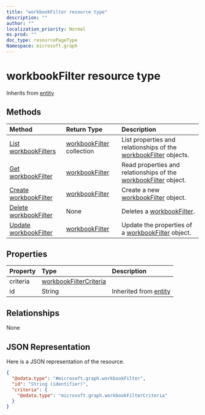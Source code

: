 ```yaml
---
title: "workbookFilter resource type"
description: ""
author: ""
localization_priority: Normal
ms.prod: ""
doc_type: resourcePageType
Namespace: microsoft.graph
---
```



# workbookFilter resource type




Inherits from [entity](../resources/entity.md)

## Methods
|Method|Return Type|Description|
|:---|:---|:---|
|[List workbookFilters](../api/workbookfilter-list.md)|[workbookFilter](../resources/workbookFilter.md) collection|List properties and relationships of the [workbookFilter](../resources/workbookfilter.md) objects.|
|[Get workbookFilter](../api/workbookfilter-get.md)|[workbookFilter](../resources/workbookFilter.md)|Read properties and relationships of the [workbookFilter](../resources/workbookfilter.md) object.|
|[Create workbookFilter](../api/workbookfilter-create.md)|[workbookFilter](../resources/workbookFilter.md)|Create a new [workbookFilter](../resources/workbookfilter.md) object.|
|[Delete workbookFilter](../api/workbookfilter-delete.md)|None|Deletes a [workbookFilter](../resources/workbookfilter.md).|
|[Update workbookFilter](../api/workbookfilter-update.md)|[workbookFilter](../resources/workbookFilter.md)|Update the properties of a [workbookFilter](../resources/workbookfilter.md) object.|

## Properties
|Property|Type|Description|
|:---|:---|:---|
|criteria|[workbookFilterCriteria](../resources/workbookFilterCriteria.md)||
|id|String| Inherited from [entity](../resources/entity.md)|

## Relationships
None

## JSON Representation
Here is a JSON representation of the resource.
<!-- {
  "blockType": "resource",
  "keyProperty": "id",
  "@odata.type": "microsoft.graph.workbookFilter",
  "baseType": "microsoft.graph.entity",
  "openType": false
}
-->
``` json
{
  "@odata.type": "#microsoft.graph.workbookFilter",
  "id": "String (identifier)",
  "criteria": {
    "@odata.type": "microsoft.graph.workbookFilterCriteria"
  }
}
```

